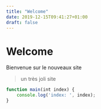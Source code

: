 ```yaml
---
title: "Welcome"
date: 2019-12-15T09:41:27+01:00
draft: false
---
```




# Welcome

Bienvenue sur le nouveaux site

> un très joli site

```javascript
function main(int index) {
	console.log('index: ', index);
}
```

